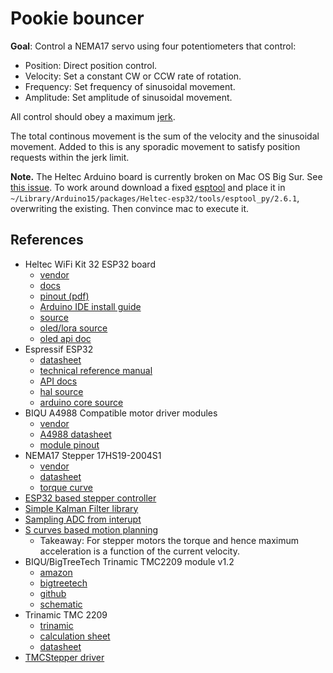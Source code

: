# Pookie bouncer

**Goal**: Control a NEMA17 servo using four potentiometers that control:

* Position: Direct position control.
* Velocity: Set a constant CW or CCW rate of rotation.
* Frequency: Set frequency of sinusoidal movement.
* Amplitude: Set amplitude of sinusoidal movement.

All control should obey a maximum [jerk](https://en.wikipedia.org/wiki/Jerk_%28physics%29).

The total continous movement is the sum of the velocity and the sinusoidal movement. Added to this
is any sporadic movement to satisfy position requests within the jerk limit.

**Note.** The Heltec Arduino board is currently broken on Mac OS Big Sur. See
[this issue](https://github.com/espressif/arduino-esp32/issues/4408). To work around
download a fixed [esptool](https://github.com/espressif/arduino-esp32/files/5556528/esptool.zip)
and place it in `~/Library/Arduino15/packages/Heltec-esp32/tools/esptool_py/2.6.1`, overwriting
the existing. Then convince mac to execute it.

## References

* Heltec WiFi Kit 32 ESP32 board
  * [vendor](<https://heltec.org/project/wifi-kit-32/>)
  * [docs](https://heltec-automation-docs.readthedocs.io/en/latest/esp32+arduino/index.html)
  * [pinout (pdf)](https://resource.heltec.cn/download/WiFi_Kit_32/WIFI%20Kit%2032_pinoutDiagram_V1.pdf)
  * [Arduino IDE install guide](https://heltec.org/wifi_kit_install/)
  * [source](https://github.com/Heltec-Aaron-Lee/WiFi_Kit_series/tree/master/esp32)
  * [oled/lora source](https://github.com/HelTecAutomation/Heltec_ESP32)
  * [oled api doc](https://github.com/HelTecAutomation/Heltec_ESP32/blob/master/src/oled/API.md)
* Espressif ESP32
  * [datasheet](https://www.espressif.com/sites/default/files/documentation/esp32_datasheet_en.pdf)
  * [technical reference manual](https://www.espressif.com/sites/default/files/documentation/esp32_technical_reference_manual_en.pdf)
  * [API docs](https://docs.espressif.com/projects/esp-idf/en/latest/esp32/api-reference)
  * [hal source](https://github.com/espressif/esp-idf)
  * [arduino core source](https://github.com/espressif/arduino-esp32)
* BIQU A4988 Compatible motor driver modules
   * [vendor](https://www.biqu.equipment/products/1pcs-3d-printer-kit-a4988-stepper-motor-driver-module-with-heatsinks-reprap-board-for-3d-printer-free-shipping)
   * [A4988 datasheet](https://www.pololu.com/file/0J450/A4988.pdf)
   * [module pinout](https://www.pololu.com/product/1182)
* NEMA17 Stepper 17HS19-2004S1
  * [vendor](https://www.omc-stepperonline.com/nema-17-stepper-motor/nema-17-bipolar-59ncm-84oz-in-2a-42x48mm-4-wires-w-1m-cable-and-connector.html?mfp=146-rated-current-a%5B2.00%2C2%2C2.0%2C2.10%2C2.1%2C2.3%5D)
  * [datasheet](https://www.omc-stepperonline.com/download/17HS19-2004S1.pdf)
  * [torque curve](https://www.omc-stepperonline.com/download/17HS19-2004S1_Torque_Curve.pdf)
* [ESP32 based stepper controller](https://github.com/bdring/Grbl_Esp32)
* [Simple Kalman Filter library](https://github.com/denyssene/SimpleKalmanFilter)
* [Sampling ADC from interupt](https://www.toptal.com/embedded/esp32-audio-sampling)
* [S curves based motion planning](https://www.pmdcorp.com/resources/type/articles/get/mathematics-of-motion-control-profiles-article)
  * Takeaway: For stepper motors the torque and hence maximum acceleration is a function of the current velocity.
* BIQU/BigTreeTech Trinamic TMC2209 module v1.2
  * [amazon](https://www.amazon.com/gp/product/B07ZPV4HFP/ref=ppx_yo_dt_b_asin_title_o02_s00?ie=UTF8&psc=1)
  * [bigtreetech](https://www.bigtree-tech.com/products/bigtreetech-tmc2209-v1-2-uart-stepper-motor-driver.html)
  * [github](https://github.com/bigtreetech/BIGTREETECH-TMC2209-V1.2)
  * [schematic](https://raw.githubusercontent.com/bigtreetech/BIGTREETECH-TMC2209-V1.2/master/Schematic/TMC2209-V1.2.pdf)
* Trinamic TMC 2209
  * [trinamic](https://www.trinamic.com/products/integrated-circuits/details/tmc2209-la/)
  * [calculation sheet](https://docs.google.com/spreadsheets/d/1C5p0QwwM_rHSAZ_u0QOt3jWwEVLlNyW8jE0m5KOlscU/edit#gid=1709971105)
  * [datasheet](https://www.trinamic.com/fileadmin/assets/Products/ICs_Documents/TMC2209_Datasheet_V105.pdf)
* [TMCStepper driver](https://github.com/teemuatlut/TMCStepper)

